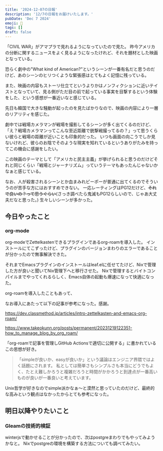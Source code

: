 ```yaml
---
title: '2024-12-07の日報'
description: '12/7の日報をお届けいたします。'
pubDate: 'Dec 7 2024'
emoji: 🦊
tags: []
draft: false
---
```


「CIVIL WAR」がアマプラで見れるようになっていたので見た。
昨今アメリカの分断に関するニュースをよく見るようになったけれど、それを題材とした映画となっている。

恐らく劇中の"What kind of
American?"というシーンが一番有名だと思うのだけど、あのシーンのヒリつくような緊張感はとてもよく記憶に残っている。

また、映画の内容もストーリ仕立てというよりかはノンフィクションに近いテイストとなっていて、見る側がただ目の前で起っている事実を目撃するという体験をした、という感想が一番近いなと感じている。

先日も韓国で大きな騒動が起ったのを見たばかりなので、映画の内容により一層のリアリティを感じた。

劇中では戦場カメラマンが戦場を撮影してるシーンが多く出てくるのだけど、「え？戦場カメラマンってこんな至近距離で銃撃戦撮ってるの？」って思うくらい彼らと戦場の距離が近いことも印象的だった。
いつも画面の向こうでしか見ないけれど、彼らのお陰でそのような現実を知れているというありがたみを持ってこの機会に感謝をしたい。

この映画のテーマとして「アメリカと民主主義」が挙げられると思うのだけどそれと同じくらい「戦場とジャーナリズム」っていうテーマもあったんじゃないかなぁと感じている。

なお、人が殺害されるシーンとか血まみれピーポーが普通に出てくるのでそういうのが苦手な方にはおすすめできない。
一応レーティングはPG12だけど、~~それで良いの？って思うぐらい~~(さっき調べたら鬼滅もPG12らしいので、じゃあ大丈夫だなと思った。)
生々しいシーンが多かった。

## 今日やったこと

### org-mode

org-modeでZettelkastenできるプラグインであるorg-roamを導入した。
インストールにてこずったけど、プラグインのバージョンまわりのエラーであることが分かったので無事解決できた。

それまでEmacsプラグインのインストールはleaf.elに任せてたけど、Nixで管理した方が良いと聞いてNix管理下へと移行させた。
Nixで管理するとバイトコンパイルまでやってくれるらしく、Emacs自体の起動も爆速になって快適になった。

org-roamを導入したこともあって、

なお導入にあたって以下の記事が参考になった。感謝。

https://dev.classmethod.jp/articles/intro-zettelkasten-and-emacs-org-roam/

https://www.takeokunn.org/posts/permanent/20231219122351-how_to_manage_blog_by_org_roam/

「org-roamで記事を管理しGitHub
Actionsで適切に公開する」に書かれているこの思想が好き。

> 「simpleが良いか、easyが良いか」という議論はエンジニア界隈ではよく話題にされます。
> 私としては簡単さもシンプルさも本当にどうでもよく、たとえ難しかろうと複雑だろうと時間がかかろうと到達点が一番高いものが良いが一番良いと考えています。

Unix哲学が好きなのでsimple派かなぁ〜と漠然と思っていたのだけど、最終的な高みという観点はなかったからとても参考になった。

## 明日以降やりたいこと

### Gleamの技術的検証

winterjsで動かせることが分かったので、次はpostgreまわりでもやってみようかなと。
Nixでpostgreの環境を構築する方法についても調べてみたい。
